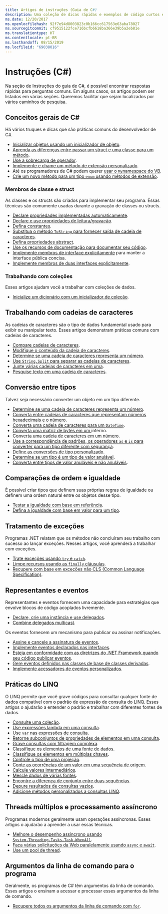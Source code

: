 ```yaml
---
title: Artigos de instruções (Guia de C#)
description: Uma coleção de dicas rápidas e exemplos de código curtos e focados
ms.date: 12/20/2017
ms.openlocfilehash: 92f7e94d8003823c0b166cc617563e63aba78027
ms.sourcegitcommit: cf9515122fce716bcfb6618ba366e39b5a2eb81e
ms.translationtype: HT
ms.contentlocale: pt-BR
ms.lasthandoff: 08/15/2019
ms.locfileid: "69038016"
---
```

# <a name="how-to-c"></a>Instruções (C#)

Na seção de Instruções do guia de C#, é possível encontrar respostas rápidas para perguntas comuns. Em alguns casos, os artigos podem ser listados em várias seções. Queremos facilitar que sejam localizados por vários caminhos de pesquisa.

## <a name="general-c-concepts"></a>Conceitos gerais de C#

Há vários truques e dicas que são práticas comuns do desenvolvedor de C#.

- [Inicializar objetos usando um inicializador de objeto](../programming-guide/classes-and-structs/how-to-initialize-objects-by-using-an-object-initializer.md).
- [Aprenda as diferenças entre passar um struct e uma classe para um método](../programming-guide/classes-and-structs/how-to-know-the-difference-passing-a-struct-and-passing-a-class-to-a-method.md).
- [Use a sobrecarga de operador](../language-reference/operators/operator-overloading.md).
- [Implemente e chame um método de extensão personalizado](../programming-guide/classes-and-structs/how-to-implement-and-call-a-custom-extension-method.md).
- Até os programadores de C# podem querer [usar o `My`namespace do VB](../programming-guide/namespaces/how-to-use-the-my-namespace.md).
- [Crie um novo método para um tipo `enum` usando métodos de extensão](../programming-guide/classes-and-structs/how-to-create-a-new-method-for-an-enumeration.md).

### <a name="class-and-struct-members"></a>Membros de classe e struct

As classes e os structs são criados para implementar seu programa. Essas técnicas são comumente usadas durante a gravação de classes ou structs.

- [Declare propriedades implementadas automaticamente](../programming-guide/classes-and-structs/how-to-implement-a-lightweight-class-with-auto-implemented-properties.md).
- [Declare e use propriedades de leitura/gravação](../programming-guide/classes-and-structs/how-to-declare-and-use-read-write-properties.md).
- [Defina constantes](../programming-guide/classes-and-structs/how-to-define-constants.md).
- [Substitua o método `ToString` para fornecer saída de cadeia de caracteres](../programming-guide/classes-and-structs/how-to-override-the-tostring-method.md).
- [Defina propriedades abstract](../programming-guide/classes-and-structs/how-to-define-abstract-properties.md).
- [Use os recursos de documentação para documentar seu código](../programming-guide/xmldoc/how-to-use-the-xml-documentation-features.md).
- [Implemente membros de interface explicitamente](../programming-guide/interfaces/how-to-explicitly-implement-interface-members.md) para manter a interface pública concisa.
- [Implemente membros de duas interfaces explicitamente](../programming-guide/interfaces/how-to-explicitly-implement-members-of-two-interfaces.md).

### <a name="working-with-collections"></a>Trabalhando com coleções

Esses artigos ajudam você a trabalhar com coleções de dados.

- [Inicialize um dicionário com um inicializador de coleção](../programming-guide/classes-and-structs/how-to-initialize-a-dictionary-with-a-collection-initializer.md).

## <a name="working-with-strings"></a>Trabalhando com cadeias de caracteres

As cadeias de caracteres são o tipo de dados fundamental usado para exibir ou manipular texto. Esses artigos demonstram práticas comuns com cadeias de caracteres.

- [Compare cadeias de caracteres](compare-strings.md).
- [Modifique o conteúdo da cadeia de caracteres](modify-string-contents.md).
- [Determine se uma cadeia de caracteres representa um número](../programming-guide/strings/how-to-determine-whether-a-string-represents-a-numeric-value.md).
- [Use `String.Split` para separar as cadeias de caracteres](parse-strings-using-split.md).
- [Junte várias cadeias de caracteres em uma](concatenate-multiple-strings.md).
- [Pesquise texto em uma cadeia de caracteres](search-strings.md).

## <a name="convert-between-types"></a>Conversão entre tipos

Talvez seja necessário converter um objeto em um tipo diferente.

- [Determine se uma cadeia de caracteres representa um número](../programming-guide/strings/how-to-determine-whether-a-string-represents-a-numeric-value.md).
- [Converta entre cadeias de caracteres que representam números hexadecimais e o número](../programming-guide/types/how-to-convert-between-hexadecimal-strings-and-numeric-types.md).
- [Converta uma cadeia de caracteres para um `DateTime`](../../standard/base-types/parsing-datetime.md).
- [Converta uma matriz de bytes em um ](../programming-guide/types/how-to-convert-a-byte-array-to-an-int.md) interno.
- [Converta uma cadeia de caracteres em um número](../programming-guide/types/how-to-convert-a-string-to-a-number.md).
- [Use a correspondência de padrões, os operadores `as` e `is` para converter para um tipo diferente com segurança](../how-to/safely-cast-using-pattern-matching-is-and-as-operators.md).
- [Define as conversões de tipo personalizado](../language-reference/operators/user-defined-conversion-operators.md).
- [Determine se um tipo é um tipo de valor anulável](../programming-guide/nullable-types/how-to-identify-a-nullable-type.md).
- [Converta entre tipos de valor anuláveis e não anuláveis](../programming-guide/nullable-types/using-nullable-types.md#conversion-from-a-nullable-type-to-an-underlying-type).

## <a name="equality-and-ordering-comparisons"></a>Comparações de ordem e igualdade

É possível criar tipos que definem suas próprias regras de igualdade ou definem uma ordem natural entre os objetos desse tipo.

- [Testar a igualdade com base em referência](../programming-guide/statements-expressions-operators/how-to-test-for-reference-equality-identity.md).
- [Defina a igualdade com base em valor para um tipo](../programming-guide/statements-expressions-operators/how-to-define-value-equality-for-a-type.md).

## <a name="exception-handling"></a>Tratamento de exceções

Programas .NET relatam que os métodos não concluíram seu trabalho com sucesso ao lançar exceções. Nesses artigos, você aprenderá a trabalhar com exceções.

- [Trate exceções usando `try` e `catch`](../programming-guide/exceptions/how-to-handle-an-exception-using-try-catch.md).
- [Limpe recursos usando as `finally` cláusulas](../programming-guide/exceptions/how-to-execute-cleanup-code-using-finally.md).
- [Recupere com base em exceções não CLS (Common Language Specification)](../programming-guide/exceptions/how-to-catch-a-non-cls-exception.md).

## <a name="delegates-and-events"></a>Representantes e eventos

Representantes e eventos fornecem uma capacidade para estratégias que envolve blocos de código acoplados livremente.

- [Declare, crie uma instância e use delegados](../programming-guide/delegates/how-to-declare-instantiate-and-use-a-delegate.md).
- [Combine delegados multicast](../programming-guide/delegates/how-to-combine-delegates-multicast-delegates.md).

Os eventos fornecem um mecanismo para publicar ou assinar notificações.

- [Assine e cancele a assinatura de eventos](../programming-guide/events/how-to-subscribe-to-and-unsubscribe-from-events.md).
- [Implemente eventos declarados nas interfaces](../programming-guide/events/how-to-implement-interface-events.md).
- [Esteja em conformidade com as diretrizes do .NET Framework quando seu código publicar eventos](../programming-guide/events/how-to-publish-events-that-conform-to-net-framework-guidelines.md).
- [Gere eventos definidos nas classes de base de classes derivadas](../programming-guide/events/how-to-raise-base-class-events-in-derived-classes.md).
- [Implemente acessadores de eventos personalizados](../programming-guide/events/how-to-implement-custom-event-accessors.md).

## <a name="linq-practices"></a>Práticas do LINQ

O LINQ permite que você grave códigos para consultar qualquer fonte de dados compatível com o padrão de expressão de consulta do LINQ. Esses artigos o ajudarão a entender o padrão e trabalhar com diferentes fontes de dados.

- [Consulte uma coleção](../programming-guide/concepts/linq/how-to-query-an-arraylist-with-linq.md).
- [Use expressões lambda em uma consulta](../programming-guide/statements-expressions-operators/how-to-use-lambda-expressions-in-a-query.md).
- [Use `var` nas expressões de consulta](../programming-guide/classes-and-structs/how-to-use-implicitly-typed-local-variables-and-arrays-in-a-query-expression.md).
- [Retorne subconjuntos de propriedades de elementos em uma consulta](../programming-guide/classes-and-structs/how-to-return-subsets-of-element-properties-in-a-query.md).
- [Grave consultas com filtragem complexa](../programming-guide/concepts/linq/how-to-write-queries-with-complex-filtering.md).
- [Classifique os elementos de uma fonte de dados](../programming-guide/concepts/linq/how-to-sort-elements.md).
- [Classifique os elementos em múltiplas chaves](../programming-guide/concepts/linq/how-to-sort-elements-on-multiple-keys.md).
- [Controle o tipo de uma projeção](../programming-guide/concepts/linq/how-to-control-the-type-of-a-projection.md).
- [Conte as ocorrências de um valor em uma sequência de origem](../programming-guide/concepts/linq/how-to-count-occurrences-of-a-word-in-a-string-linq.md).
- [Calcule valores intermediários](../programming-guide/concepts/linq/how-to-calculate-intermediate-values.md).
- [Mescle dados de várias fontes](../programming-guide/concepts/linq/how-to-populate-object-collections-from-multiple-sources-linq.md).
- [Encontre a diferença de conjunto entre duas sequências](../programming-guide/concepts/linq/how-to-find-the-set-difference-between-two-lists-linq.md).
- [Depure resultados de consultas vazios](../programming-guide/concepts/linq/how-to-debug-empty-query-results-sets.md).
- [Adicione métodos personalizados a consultas LINQ](../programming-guide/concepts/linq/how-to-add-custom-methods-for-linq-queries.md).

## <a name="multiple-threads-and-async-processing"></a>Threads múltiplos e processamento assíncrono

Programas modernos geralmente usam operações assíncronas. Esses artigos o ajudarão a aprender a usar essas técnicas.

- [Melhore o desempenho assíncrono usando `System.Threading.Tasks.Task.WhenAll`](../programming-guide/concepts/async/how-to-extend-the-async-walkthrough-by-using-task-whenall.md).
- [Faça várias solicitações da Web paralelamente usando `async` e `await`](../programming-guide/concepts/async/how-to-make-multiple-web-requests-in-parallel-by-using-async-and-await.md).
- [Use um pool de thread](../../standard/threading/the-managed-thread-pool.md#using-the-thread-pool).

## <a name="command-line-args-to-your-program"></a>Argumentos da linha de comando para o programa

Geralmente, os programas de C# têm argumentos da linha de comando. Esses artigos o ensinam a acessar e processar esses argumentos da linha de comando.

- [Recupere todos os argumentos da linha de comando com `for`](../programming-guide/main-and-command-args/how-to-display-command-line-arguments.md).
